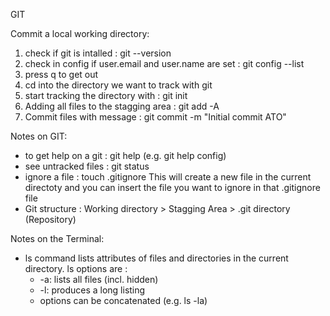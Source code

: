GIT

Commit a local working directory:

1. check if git is intalled : git --version
2. check in config if user.email and user.name are set : git config --list
3. press q to get out
4. cd into the directory we want to track with git
5. start tracking the directory with : git init
6. Adding all files to the stagging area : git add -A
7. Commit files with message : git commit -m "Initial commit ATO"

Notes on GIT:

- to get help on a git <verb>: git help <verb> (e.g. git help config)
- see untracked files : git status
- ignore a file : touch .gitignore
  This will create a new file in the current directoty and you can insert the file you want to ignore in that .gitignore file
 - Git structure : Working directory > Stagging Area > .git directory (Repository)


Notes on the Terminal:
- ls command lists attributes of files and directories in the current directory. ls options are :
  - -a: lists all files (incl. hidden)
  - -l: produces a long listing
  - options can be concatenated (e.g. ls -la)

